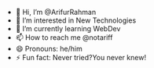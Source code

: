 - 👋 Hi, I’m @ArifurRahman
- 👀 I’m interested in New Technologies 
- 🌱 I’m currently learning WebDev
- 📫 How to reach me @notariff
- 😄 Pronouns: he/him
- ⚡ Fun fact: Never tried?You never knew!

<!---
ArifurRahmann/ArifurRahmann is a ✨ special ✨ repository because its `README.md` (this file) appears on your GitHub profile.
You can click the Preview link to take a look at your changes.
--->
